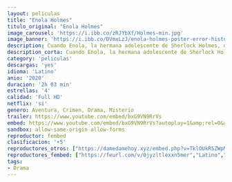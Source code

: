 ```yaml
---
layout: peliculas
title: "Enola Holmes"
titulo_original: "Enola Holmes"
image_carousel: 'https://i.ibb.co/zRJYbXf/Holmes-min.jpg'
image_banner: 'https://i.ibb.co/DVmxLzJ/enola-holmes-poster-error-historico-min.jpg'
description: Cuando Enola, la hermana adolescente de Sherlock Holmes, descubre que su madre ha desaparecido, no duda en emprender su búsqueda. Tendrá que emplear todas sus dotes detectivescas para que su famoso hermano no dé con ella. Y para desentrañar la conspiración en torno a un misterioso y joven lord.
description_corta: Cuando Enola, la hermana adolescente de Sherlock Holmes, descubre que su madre ha desaparecido, no duda en emprender su búsqueda. Tendrá que emplear todas sus dotes detectivescas para que su famoso hermano no....
category: 'peliculas'
descargas: 'yes'
idioma: 'Latino'
anio: '2020'
duracion: '2h 03 min'
estrellas: '4'
calidad: 'Full HD'
netflix: 'si'
genero: Aventura, Crimen, Drama, Misterio
trailer: https://www.youtube.com/embed/bxG9VN9RrVs
embed: https://www.youtube.com/embed/bxG9VN9RrVs?autoplay=1&amp;rel=0&amp;hd=1&border=0&wmode=opaque&enablejsapi=1&modestbranding=1&controls=1&showinfo=0
sandbox: allow-same-origin allow-forms
reproductor: fembed
clasificacion: '+5'
reproductores_otros: ["https://damedamehoy.xyz/embed.php?v=TklOUkR5ZWpMVDh5SXc4TnUwR0dRR2NWVHRtYlhaMm5LM2xlQ1AyTDd1MD0=","Latino","https://gdriveplayer.to/embed2.php?link=MY%252FKnSCDLijbBDBxOrMlNgjPN3qVMPU%252Fs28U3AH%252Bh%252FHF6cI7TNC4nd%252BXqS2sFA%252FbeOtQ2Vk7gwWQIwH7u4xAhkDMsR88bhRaDEvkVHzd%252Fs4Wa4QwE%252BFdwUk%252FSi2IziR34h87cn5OeJi1mpQFkrjd0EWJBswhxs4PQojjEq46KY55Oy2%252BzL4Ewfreij5Nw9pLc4Dn%252Fax3QtAFePvqCubkMY","Latino","https://gdriveplayer.to/embed2.php?link=7D97CXNqcuUxIRq01J1TgAu3fMdJapgopIS2q3XX1PwEVk21fgpG39Fdm0Zda8gFXOcNIHUzxdctV0uZCC%252F3CgA1WVECuteXPm4el%252Fw%252B%252Fo%252B9bCrit7Ye18RCN7k6qBh5BsXtJDomUF0ylbL7ebnt5Ygm5B8Xs1ypxYlI8gP4aBR5%252BrznH1DCA5RspvZBNIaLgjRAyq5zddKdnvQBe5skDM","Latino","https://gounlimited.to/embed-p0ekj53qs87r.html","Latino"]
reproductores_fembed: ["https://feurl.com/v/0jyzltlexxn5mer","Latino","https://animekao.xyz/v/e27yph-kenr8dgd","Latino","https://feurl.com/v/j-k70hdmjqn2r7n","Latino","https://feurl.com/v/-zj23hp6md86edk","Latino"]
tags:
- Drama
---
```



 







